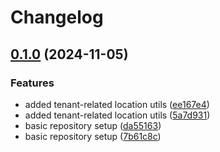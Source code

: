 # Changelog

## [0.1.0](https://github.com/NorthernTechHQ/nt-gui/compare/@northern.tech/utils-0.0.1...@northern.tech/utils-0.1.0) (2024-11-05)


### Features

* added tenant-related location utils ([ee167e4](https://github.com/NorthernTechHQ/nt-gui/commit/ee167e45bd4229c86fdb457d140719f8f0b608b8))
* added tenant-related location utils ([5a7d931](https://github.com/NorthernTechHQ/nt-gui/commit/5a7d931ef7c94a126ae0796d772895fb650816a9))
* basic repository setup ([da55163](https://github.com/NorthernTechHQ/nt-gui/commit/da55163f94358d3472499f5953734603826d5255))
* basic repository setup ([7b61c8c](https://github.com/NorthernTechHQ/nt-gui/commit/7b61c8c4f3b46d6ba998bc194f75dab8c8cc7cf6))
